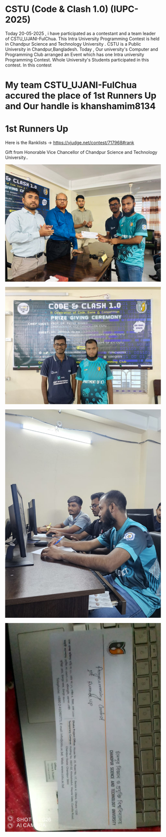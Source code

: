 # CSTU (Code & Clash 1.0) (IUPC-2025)
Today 20-05-2025 , i have participated as a contestant and a team leader of CSTU_UJANI-FulChua. This Intra University Programming Contest is held in Chandpur Science and Technology University . 
CSTU is a Public University in Chandpur,Bangladesh.
Today , Our university's Computer and Programming Club arranged an Event which has one Intra university Programming Contest. Whole University's Students participated  in this contest.
In this contest
# My team CSTU_UJANI-FulChua accured the place of 1st Runners Up and Our handle is khanshamim8134 
# 1st Runners Up

Here is the Ranklists -> https://vjudge.net/contest/717968#rank

Gift from Honorable Vice Chancellor of Chandpur Science and Technology University..

![image alt](https://github.com/khanshamim8134/CSTU-CPC-IUPC-2025/blob/main/WhatsApp%20Image%202025-05-20%20at%2019.56.49_b2f87641.jpg)

![image alt](https://github.com/khanshamim8134/CSTU-CPC-IUPC-2025/blob/main/WhatsApp%20Image%202025-05-20%20at%2018.11.58_71ba6615.jpg)

![image alt](https://github.com/khanshamim8134/CSTU-CPC-IUPC-2025/blob/main/WhatsApp%20Image%202025-05-20%20at%2018.15.10_5d45a31b.jpg)

![image alt](https://github.com/khanshamim8134/CSTU-CPC-IUPC-2025/blob/main/WhatsApp%20Image%202025-05-20%20at%2017.55.51_73487cae.jpg)

